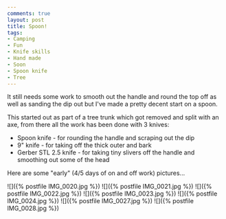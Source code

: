 ```yaml
---
comments: true
layout: post
title: Spoon!
tags:
- Camping
- Fun
- Knife skills
- Hand made
- Soon
- Spoon knife
- Tree
---
```


It still needs some work to smooth out the handle and round the top off as well as sanding the dip out but I've made a pretty decent start on a spoon.

This started out as part of a tree trunk which got removed and split with an axe, from there all the work has been done with 3 knives:

* Spoon knife - for rounding the handle and scraping out the dip
* 9" knife - for taking off the thick outer and bark
* Gerber STL 2.5 knife - for taking tiny slivers off the handle and smoothing out some of the head

Here are some "early" (4/5 days of on and off work) pictures...

![]({% postfile IMG_0020.jpg %}) ![]({% postfile IMG_0021.jpg %}) ![]({% postfile IMG_0022.jpg %})
![]({% postfile IMG_0023.jpg %}) ![]({% postfile IMG_0024.jpg %}) ![]({% postfile IMG_0027.jpg %})
![]({% postfile IMG_0028.jpg %})
